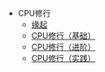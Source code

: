 - CPU修行
    - [缘起](README.md)
    - [CPU修行（基础）](skill/basic/compose-cpu.md)
    - [CPU修行（进阶）](skill/basic/compose-cpu-level2.md)
    - [CPU修行（实践）](skill/basic/compose-cpu-make.md)

